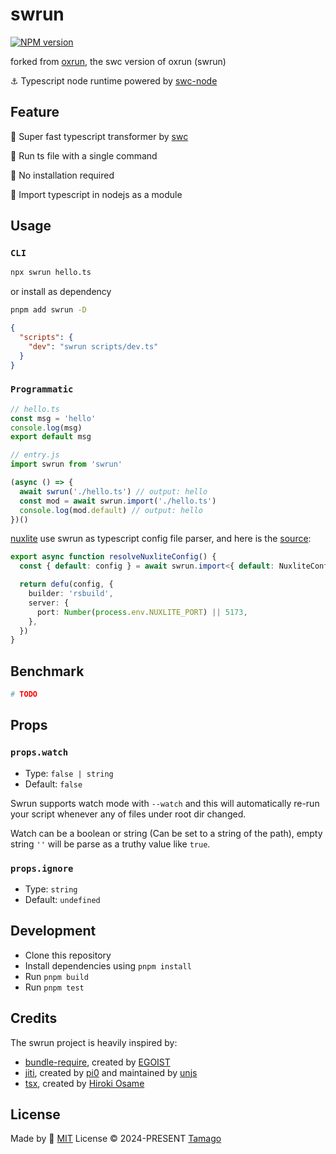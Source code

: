 # swrun

[![NPM version](https://img.shields.io/npm/v/swrun)](https://www.npmjs.com/package/swrun)

forked from [oxrun](https://github.com/tmg0/oxrun), the swc version of oxrun (swrun)

⚓ Typescript node runtime powered by [swc-node](https://github.com/swc-project/swc-node)

## Feature

🚀 Super fast typescript transformer by [swc](https://github.com/swc-project/swc)

🧭 Run ts file with a single command

🙅 No installation required

👜 Import typescript in nodejs as a module

## Usage

### `CLI`

```bash
npx swrun hello.ts
```

or install as dependency

```bash
pnpm add swrun -D
```

```json
{
  "scripts": {
    "dev": "swrun scripts/dev.ts"
  }
}
```

### `Programmatic`

```ts
// hello.ts
const msg = 'hello'
console.log(msg)
export default msg
```

```js
// entry.js
import swrun from 'swrun'

(async () => {
  await swrun('./hello.ts') // output: hello
  const mod = await swrun.import('./hello.ts')
  console.log(mod.default) // output: hello
})()
```

[nuxlite](https://github.com/tmg0/nuxlite) use swrun as typescript config file parser, and here is the [source](https://github.com/tmg0/nuxlite/blob/main/packages/builder/src/core.ts):

```ts
export async function resolveNuxliteConfig() {
  const { default: config } = await swrun.import<{ default: NuxliteConfig }>('./nuxlite.config.ts')

  return defu(config, {
    builder: 'rsbuild',
    server: {
      port: Number(process.env.NUXLITE_PORT) || 5173,
    },
  })
}
```

## Benchmark

```bash
# TODO
```

## Props

### `props.watch`

- Type: `false | string`
- Default: `false`

Swrun supports watch mode with `--watch` and this will automatically re-run your script whenever any of files under root dir changed.

Watch can be a boolean or string (Can be set to a string of the path), empty string `''` will be parse as a truthy value like `true`.

### `props.ignore`

- Type: `string`
- Default: `undefined`

## Development

- Clone this repository
- Install dependencies using `pnpm install`
- Run `pnpm build`
- Run `pnpm test`

## Credits

The swrun project is heavily inspired by:

- [bundle-require](https://github.com/egoist/bundle-require), created by [EGOIST](https://github.com/egoist)
- [jiti](https://github.com/unjs/jiti), created by [pi0](https://github.com/pi0) and maintained by [unjs](https://github.com/unjs)
- [tsx](https://github.com/privatenumber/tsx), created by [Hiroki Osame](https://github.com/privatenumber)

## License

Made by 💛 [MIT](./LICENSE) License © 2024-PRESENT [Tamago](https://github.com/tmg0)
